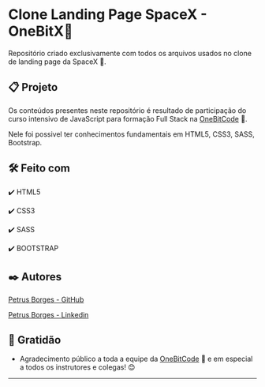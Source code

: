 # Clone Landing Page SpaceX - OneBitX🤘

Repositório criado exclusivamente com todos os arquivos usados no clone de landing page da SpaceX 🤘.

## 📋 Projeto

Os conteúdos presentes neste repositório é resultado de participação do curso intensivo de JavaScript para formação Full Stack na [OneBitCode](https://programador.onebitcode.com/?ref=C54036552P&gclid=Cj0KCQjwhqaVBhCxARIsAHK1tiNSdBfAhhOEso2OMEo-fPo9DxKOc8b87FOsZOL5kuMRGI1XjV1EaXQaAtX3EALw_wcB) 🤘.

Nele foi possivel ter conhecimentos fundamentais em HTML5, CSS3, SASS, Bootstrap.

## 🛠️ Feito com

✔️ HTML5

✔️ CSS3

✔️ SASS

✔️ BOOTSTRAP

## ✒️ Autores

[Petrus Borges - GitHub](https://github.com/PetrusBorges)

[Petrus Borges - Linkedin](https://www.linkedin.com/in/petrusborgesmachado/)

## 🎁 Gratidão

- Agradecimento público a toda a equipe da [OneBitCode](https://programador.onebitcode.com/?ref=C54036552P&gclid=Cj0KCQjwhqaVBhCxARIsAHK1tiNSdBfAhhOEso2OMEo-fPo9DxKOc8b87FOsZOL5kuMRGI1XjV1EaXQaAtX3EALw_wcB) 🤘 e em especial a todos os instrutores e colegas! 😊

---

